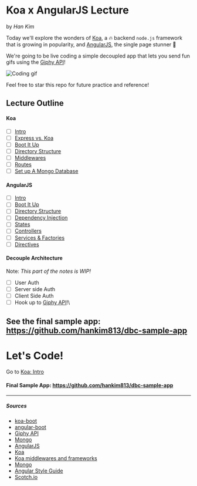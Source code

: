# Koa x AngularJS Lecture 
by *Han Kim*

Today we'll explore the wonders of [Koa](http://koajs.com/), a :fire: backend `node.js` framework that is growing in popularity, and [AngularJS](https://angularjs.org/), the single page stunner :star2:

We're going to be live coding a simple decoupled app that lets you send fun gifs using the [Giphy API](https://api.giphy.com/)! 

![Coding gif](http://tclhost.com/clya4nh.gif)

Feel free to star this repo for future practice and reference!

## Lecture Outline

#### Koa
  - [ ] [Intro](koa/intro.md)
  - [ ] [Express vs. Koa](koa/express-vs-koa.md)
  - [ ] [Boot It Up](koa/boot-it-up.md)
  - [ ] [Directory Structure](koa/directory-structure.md)
  - [ ] [Middlewares](koa/middlewares.md)
  - [ ] [Routes](koa/routes.md)
  - [ ] [Set up A Mongo Database](koa/set-up-a-mongo-database.md)
  
#### AngularJS
  - [ ] [Intro](angularjs/intro.md)
  - [ ] [Boot It Up](angularjs/boot-it-up.md)
  - [ ] [Directory Structure](angularjs/directory-structure.md)
  - [ ] [Dependency Injection](angularjs/dependency-injection.md)
  - [ ] [States](angularjs/states.md)
  - [ ] [Controllers](angularjs/controllers.md)
  - [ ] [Services & Factories](angularjs/services-and-factories.md)
  - [ ] [Directives](angularjs/directives.md)
  
#### Decouple Architecture 

Note: *This part of the notes is WIP!*
  - [ ] User Auth
  - [ ] Server side Auth
  - [ ] Client Side Auth
  - [ ] Hook up to [Giphy API](https://api.giphy.com/)!\

## See the final sample app: https://github.com/hankim813/dbc-sample-app

# Let's Code!
Go to [Koa: Intro](./koa/intro.md)

#### Final Sample App: https://github.com/hankim813/dbc-sample-app
_____________________

##### Sources

- [koa-boot](https://github.com/hankim813/koa-boot) 
- [angular-boot](https://github.com/hankim813/angular-boot)
- [Giphy API](https://api.giphy.com/)
- [Mongo](https://www.mongodb.org/)
- [AngularJS](https://angularjs.org/)
- [Koa](http://koajs.com/)
- [Koa middlewares and frameworks](https://github.com/koajs/koa/wiki)
- [Mongo](https://www.mongodb.org/)
- [Angular Style Guide](https://github.com/johnpapa/angular-styleguide)
- [Scotch.io](https://scotch.io)
